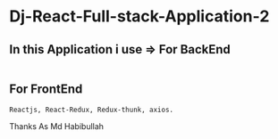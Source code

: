 # Dj-React-Full-stack-Application-2
In this Application i use => 
For BackEnd
------------------
```python,django, django-rest-framework.
```
For FrontEnd
------------------
```
Reactjs, React-Redux, Redux-thunk, axios.
```

Thanks
As Md Habibullah
